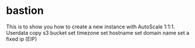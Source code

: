 #   bastion
This is to show you how to create a new instance with 
AutoScale 1:1:1.  
Userdata
   copy s3 bucket
   set timezone
   set hostname
   set domain name
   set a fixed ip (EIP)
